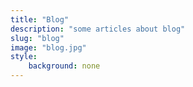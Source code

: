 ```yaml
---
title: "Blog"
description: "some articles about blog"
slug: "blog"
image: "blog.jpg"
style:
    background: none
---
```

